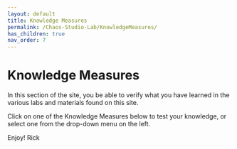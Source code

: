 ```yaml
---
layout: default
title: Knowledge Measures
permalink: /Chaos-Studio-Lab/KnowledgeMeasures/
has_children: true 
nav_order: 7
---
```


# Knowledge Measures
In this section of the site, you be able to verify what you have learned in the various labs and materials found on this site.

Click on one of the Knowledge Measures below to test your knowledge, or select one from the drop-down menu on the left.

Enjoy!
Rick

